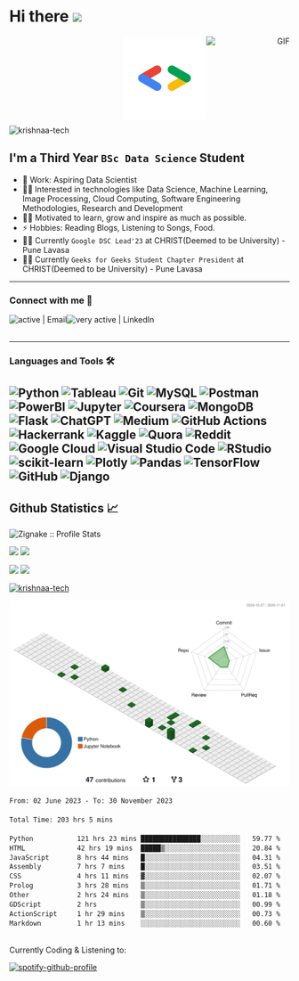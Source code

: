 # Hi there <img width="45px" src="https://camo.githubusercontent.com/52f613ba340da0234fa3754325112a6533af65a3/68747470733a2f2f6d656469612e74656e6f722e636f6d2f696d616765732f33623338386665303364613237316432363734666166383565623763336663642f74656e6f722e676966" />

<div style="display: flex; justify-content: flex-end;text-align: right;">
  <img style="margin-left: auto;" src="GDSC logo.png" width="150" height="150" alt="GDSC Logo"> 
  <img alt="GIF" height="160px" src="https://media.giphy.com/media/du3J3cXyzhj75IOgvA/giphy.gif" width="150" height="150" />
</div>

<div style="text-align:left;"> 
  <img src="https://komarev.com/ghpvc/?username=krishnaa-tech&label=Profile%20views&color=0e75b6&style=flat" alt="krishnaa-tech" />
</div>


## I'm a Third Year `BSc Data Science` Student 		 

- 🏢 Work: Aspiring Data Scientist
- 👨‍💻 Interested in technologies like  Data Science, Machine Learning, Image Processing, Cloud Computing, Software Engineering Methodologies, Research and Development
- 💪🏼 Motivated to learn, grow and inspire as much as possible.
- ⚡ Hobbies: Reading Blogs, Listening to Songs, Food.
- 🧑‍🎓 Currently `Google DSC Lead'23` at CHRIST(Deemed to be University) - Pune Lavasa 
- 🧑‍🎓 Currently `Geeks for Geeks Student Chapter President` at CHRIST(Deemed to be University) - Pune Lavasa 
---
### Connect with me 📝

[<img align="left" alt="active | Email" height="40px" src="https://img.icons8.com/fluency/48/000000/email-open.png" />][email]
[<img align="left" alt="very active | LinkedIn" height="40px" src="https://img.icons8.com/color/48/000000/linkedin.png"/>][linkedin]

<br/>
<br/>

---

### Languages and Tools 🛠 

![Python](https://img.shields.io/badge/Python-FFD43B?style=for-the-badge&logo=python&logoColor=blue)
![Tableau](https://img.shields.io/badge/Tableau-E97627?style=for-the-badge&logo=Tableau&logoColor=white)
![Git](https://img.shields.io/badge/-Git-%23F05032?style=for-the-badge&logo=git&logoColor=%23ffffff)
![MySQL](https://img.shields.io/badge/MySQL-005C84?style=for-the-badge&logo=mysql&logoColor=white)
![Postman](https://img.shields.io/badge/Postman-FF6C37?style=for-the-badge&logo=Postman&logoColor=white)
![PowerBI](https://img.shields.io/badge/PowerBI-F2C811?style=for-the-badge&logo=Power%20BI&logoColor=white)
![Jupyter](https://img.shields.io/badge/Jupyter-F37626.svg?&style=for-the-badge&logo=Jupyter&logoColor=white)
![Coursera](https://img.shields.io/badge/Coursera-0056D2?style=for-the-badge&logo=Coursera&logoColor=white)
![MongoDB](https://img.shields.io/badge/MongoDB-4EA94B?style=for-the-badge&logo=mongodb&logoColor=white)
![Flask](https://img.shields.io/badge/flask-%23000.svg?style=for-the-badge&logo=flask&logoColor=white)
![ChatGPT](https://img.shields.io/badge/chatGPT-74aa9c?style=for-the-badge&logo=openai&logoColor=white)
![Medium](https://img.shields.io/badge/Medium-12100E?style=for-the-badge&logo=medium&logoColor=white)
![GitHub Actions](https://img.shields.io/badge/github%20actions-%232671E5.svg?style=for-the-badge&logo=githubactions&logoColor=white)
![Hackerrank](https://img.shields.io/badge/-Hackerrank-2EC866?style=for-the-badge&logo=HackerRank&logoColor=white)
![Kaggle](https://img.shields.io/badge/Kaggle-035a7d?style=for-the-badge&logo=kaggle&logoColor=white)
![Quora](https://img.shields.io/badge/Quora-%23B92B27.svg?style=for-the-badge&logo=Quora&logoColor=white)
![Reddit](https://img.shields.io/badge/Reddit-%23FF4500.svg?style=for-the-badge&logo=Reddit&logoColor=white)
![Google Cloud](https://img.shields.io/badge/GoogleCloud-%234285F4.svg?style=for-the-badge&logo=google-cloud&logoColor=white)
![Visual Studio Code](https://img.shields.io/badge/Visual%20Studio%20Code-0078d7.svg?style=for-the-badge&logo=visual-studio-code&logoColor=white)
![RStudio](https://img.shields.io/badge/RStudio-4285F4?style=for-the-badge&logo=rstudio&logoColor=white)
![scikit-learn](https://img.shields.io/badge/scikit--learn-%23F7931E.svg?style=for-the-badge&logo=scikit-learn&logoColor=white)
![Plotly](https://img.shields.io/badge/Plotly-%233F4F75.svg?style=for-the-badge&logo=plotly&logoColor=white)
![Pandas](https://img.shields.io/badge/pandas-%23150458.svg?style=for-the-badge&logo=pandas&logoColor=white)
![TensorFlow](https://img.shields.io/badge/TensorFlow-%23FF6F00.svg?style=for-the-badge&logo=TensorFlow&logoColor=white)
![GitHub](https://img.shields.io/badge/github-%23121011.svg?style=for-the-badge&logo=github&logoColor=white)
![Django](https://img.shields.io/badge/Django-092E20?style=for-the-badge&logo=django&logoColor=green)
---


<h2> Github Statistics 📈 </h2>

<p><img src="https://github-readme-stats-sigma-five.vercel.app/api?username=Krishnaa-tech&show_icons=true&theme=dracula" alt="Zignake :: Profile Stats" /></p>

<p>
<img width="44%" src="https://github-readme-streak-stats.herokuapp.com/?user=Krishnaa-tech&theme=radical&cache_seconds=30&hide_border=true"/>
<img src="https://github-profile-summary-cards.vercel.app/api/cards/profile-details?username=Krishnaa-tech&theme=radical"/>

![](http://github-profile-summary-cards.vercel.app/api/cards/repos-per-language?username=Krishnaa-tech&theme=dracula) 
![](http://github-profile-summary-cards.vercel.app/api/cards/most-commit-language?username=Krishnaa-tech&theme=dracula)
</p>




<p align="left"> 
  <a href="https://github.com/ryo-ma/github-profile-trophy">
    <img src="https://github-profile-trophy.vercel.app/?username=krishnaa-tech&theme=onedark" alt="krishnaa-tech" />
  </a> 
  
  
![svg](https://github.com/Krishnaa-tech/Krishnaa-tech/blob/860f6a4026e58a1de495122ac46fb5f519e92610/profile-3d-contrib/profile-green-animate.svg)



[linkedin]: https://www.linkedin.com/in/gk321
[email]: <mailto: goyal.krish0522@gmail.com>



<!--START_SECTION:waka-->

```txt
From: 02 June 2023 - To: 30 November 2023

Total Time: 203 hrs 5 mins

Python           121 hrs 23 mins ███████████████░░░░░░░░░░   59.77 %
HTML             42 hrs 19 mins  █████▒░░░░░░░░░░░░░░░░░░░   20.84 %
JavaScript       8 hrs 44 mins   █░░░░░░░░░░░░░░░░░░░░░░░░   04.31 %
Assembly         7 hrs 7 mins    █░░░░░░░░░░░░░░░░░░░░░░░░   03.51 %
CSS              4 hrs 11 mins   ▓░░░░░░░░░░░░░░░░░░░░░░░░   02.07 %
Prolog           3 hrs 28 mins   ▒░░░░░░░░░░░░░░░░░░░░░░░░   01.71 %
Other            2 hrs 24 mins   ▒░░░░░░░░░░░░░░░░░░░░░░░░   01.18 %
GDScript         2 hrs           ▒░░░░░░░░░░░░░░░░░░░░░░░░   00.99 %
ActionScript     1 hr 29 mins    ▒░░░░░░░░░░░░░░░░░░░░░░░░   00.73 %
Markdown         1 hr 13 mins    ░░░░░░░░░░░░░░░░░░░░░░░░░   00.60 %
```

<!--END_SECTION:waka-->



<br>
Currently Coding & Listening to:

[![spotify-github-profile](https://spotify-github-profile.vercel.app/api/view?uid=3173znppjgcv7kvcodycbyj4jd5i&cover_image=true&theme=natemoo-re&show_offline=false&background_color=121212&interchange=false&bar_color=53b14f&bar_color_cover=false)](https://spotify-github-profile.vercel.app/api/view?uid=3173znppjgcv7kvcodycbyj4jd5i&redirect=true)
